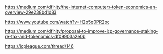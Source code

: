 https://medium.com/dfinity/the-internet-computers-token-economics-an-overview-29e238bd1d83

https://www.youtube.com/watch?v=H2p5q0PR2pc

https://medium.com/dfinity/proposal-to-improve-icp-governance-staking-re-tax-and-tokenomics-df09903a2e0b

https://icpleague.com/thread/146
